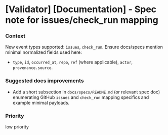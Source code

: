 # [Validator] [Documentation] - Spec note for issues/check_run mapping

### Context
New event types supported: `issues`, `check_run`. Ensure docs/specs mention minimal normalized fields used here:
- `type`, `id`, `occurred_at`, `repo`, `ref` (where applicable), `actor`, `provenance.source`.

### Suggested docs improvements
- Add a short subsection in `docs/specs/README.md` (or relevant spec doc) enumerating GitHub `issues` and `check_run` mapping specifics and example minimal payloads.

### Priority
low priority

